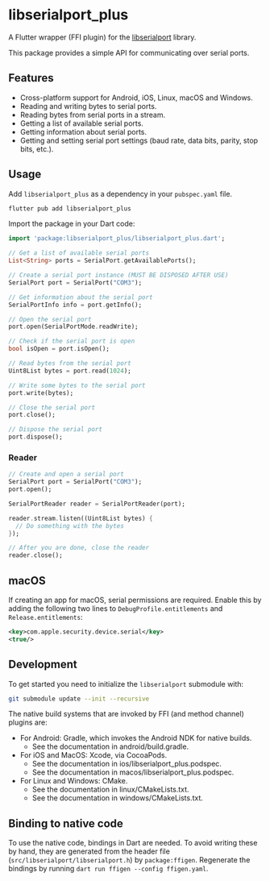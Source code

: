 # libserialport_plus

A Flutter wrapper (FFI plugin) for the [libserialport](https://github.com/sigrok/libserialport) library.

This package provides a simple API for communicating over serial ports.

## Features

- Cross-platform support for Android, iOS, Linux, macOS and Windows.
- Reading and writing bytes to serial ports.
- Reading bytes from serial ports in a stream.
- Getting a list of available serial ports.
- Getting information about serial ports.
- Getting and setting serial port settings (baud rate, data bits, parity, stop bits, etc.).

## Usage

Add `libserialport_plus` as a dependency in your `pubspec.yaml` file.

```bash
flutter pub add libserialport_plus
```

Import the package in your Dart code:

```dart
import 'package:libserialport_plus/libserialport_plus.dart';

// Get a list of available serial ports
List<String> ports = SerialPort.getAvailablePorts();

// Create a serial port instance (MUST BE DISPOSED AFTER USE)
SerialPort port = SerialPort("COM3");

// Get information about the serial port
SerialPortInfo info = port.getInfo();

// Open the serial port
port.open(SerialPortMode.readWrite);

// Check if the serial port is open
bool isOpen = port.isOpen();

// Read bytes from the serial port
Uint8List bytes = port.read(1024);

// Write some bytes to the serial port
port.write(bytes);

// Close the serial port
port.close();

// Dispose the serial port
port.dispose();
```

### Reader

```dart
// Create and open a serial port
SerialPort port = SerialPort("COM3");
port.open();

SerialPortReader reader = SerialPortReader(port);

reader.stream.listen((Uint8List bytes) {
  // Do something with the bytes
});

// After you are done, close the reader
reader.close();
```

## macOS

If creating an app for macOS, serial permissions are required. Enable this by adding the following two lines to `DebugProfile.entitlements` and `Release.entitlements`:

```xml
<key>com.apple.security.device.serial</key>
<true/>
```

## Development

To get started you need to initialize the `libserialport` submodule with:

```bash
git submodule update --init --recursive
```

The native build systems that are invoked by FFI (and method channel) plugins are:

- For Android: Gradle, which invokes the Android NDK for native builds.
  - See the documentation in android/build.gradle.
- For iOS and MacOS: Xcode, via CocoaPods.
  - See the documentation in ios/libserialport_plus.podspec.
  - See the documentation in macos/libserialport_plus.podspec.
- For Linux and Windows: CMake.
  - See the documentation in linux/CMakeLists.txt.
  - See the documentation in windows/CMakeLists.txt.

## Binding to native code

To use the native code, bindings in Dart are needed.
To avoid writing these by hand, they are generated from the header file
(`src/libserialport/libserialport.h`) by `package:ffigen`.
Regenerate the bindings by running `dart run ffigen --config ffigen.yaml`.
